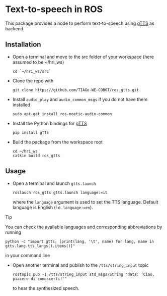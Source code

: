 # Text-to-speech in ROS

This package provides a node to perform text-to-speech using [gTTS](https://gtts.readthedocs.io/en/latest/module.html) as backend.

## Installation
* Open a terminal and move to the src folder of your workspace (here assumed to be ~/hri_ws)
    ```
    cd `~/hri_ws/src`
    ```
* Clone the repo with
    ```
    git clone https://github.com/TIAGo-WE-COBOT/ros_gtts.git
    ```
* Install `audio_play` and `audio_common_msgs` if you do not have them installed
    ```
    sudo apt-get install ros-noetic-audio-common
    ```
* Install the Python bindings for [gTTS](https://gtts.readthedocs.io/en/latest/module.html)
    ```
    pip install gTTS
    ```
* Build the package from the workspace root
    ```
    cd ~/hri_ws
    catkin build ros_gtts
    ```

## Usage
* Open a terminal and launch `gtts.launch`
    ```
    roslauch ros_gtts gtts.launch language:=it
    ```
    where the `language` argument is used to set the TTS language. Default language is English (*i.e.* `language:=en`).

> [!TIP]
> You can check the available languages and corresponding abbreviations by running 
> ```
>python -c "import gtts; [print(lang, '\t', name) for lang, name in gtts.lang.tts_langs().items()]"
> ```
> in your command line
    
* Open another terminal and publish to the `/tts/string_input` topic
    ```
    rostopic pub -1 /tts/string_input std_msgs/String "data: 'Ciao, piacere di conoscerti!'"
    ```
   to hear the synthesized speech.